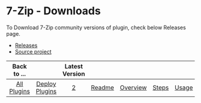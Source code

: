 # 7-Zip - Downloads

To Download 7-Zip community versions of plugin, check below Releases page.
* [Releases](https://github.com/UrbanCode/7-Zip-UCD/releases)
* [Source project](https://github.com/UrbanCode/7-Zip-UCD)


|          Back to ...          |                                |                                                          Latest Version                                                          |                     |                         |                   |                   |
|:-----------------------------:|:------------------------------:|:--------------------------------------------------------------------------------------------------------------------------------:|:-------------------:|:-----------------------:|:-----------------:|:-----------------:|
| [All Plugins](../../index.md) | [Deploy Plugins](../README.md) | [2](https://github.com/UrbanCode/7-Zip-UCD/releases/download/2.38a023d/7-Zip-UCD-v2.38a023d.zip)  | [Readme](README.md) | [Overview](overview.md) | [Steps](steps.md) | [Usage](usage.md) |
